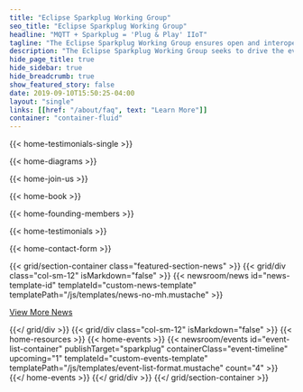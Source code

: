 ```yaml
---
title: "Eclipse Sparkplug Working Group"
seo_title: "Eclipse Sparkplug Working Group"
headline: "MQTT + Sparkplug = 'Plug & Play' IIoT"
tagline: "The Eclipse Sparkplug Working Group ensures open and interoperable IIoT"
description: "The Eclipse Sparkplug Working Group seeks to drive the evolution and broad adoption of the Eclipse Sparkplug protocol and related technologies that enable the creation of open, collaborative, and interoperable Industrial IoT (IIoT) solutions that are based on MQTT."
hide_page_title: true
hide_sidebar: true
hide_breadcrumb: true
show_featured_story: false
date: 2019-09-10T15:50:25-04:00
layout: "single"
links: [[href: "/about/faq", text: "Learn More"]]
container: "container-fluid"
---
```


{{< home-testimonials-single >}}

{{< home-diagrams >}}

{{< home-join-us >}}

{{< home-book >}}

{{< home-founding-members >}}

{{< home-testimonials >}}

{{< home-contact-form >}}

{{< grid/section-container class="featured-section-news" >}}
  {{< grid/div class="col-sm-12" isMarkdown="false" >}}
    {{< newsroom/news id="news-template-id" templateId="custom-news-template" templatePath="/js/templates/news-no-mh.mustache"  >}}
    <p class="text-center"><a href="/news">View More News</a></p>
  {{</ grid/div >}}
  {{< grid/div class="col-sm-12" isMarkdown="false" >}}
    {{< home-resources >}}
    {{< home-events >}}
      {{< newsroom/events
          id="event-list-container"
          publishTarget="sparkplug"
          containerClass="event-timeline"
          upcoming="1"
          templateId="custom-events-template"
          templatePath="/js/templates/event-list-format.mustache"
          count="4"
      >}}
    {{</ home-events >}}
  {{</ grid/div >}}
{{</ grid/section-container >}}